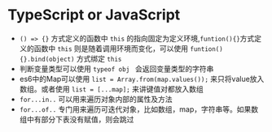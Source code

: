# TypeScript or JavaScript
* `() => {}` 方式定义的函数中 `this` 的指向固定为定义环境,`funtion(){}`方式定义的函数中 `this` 则是随着调用环境而变化，可以使用 `funtion(){}.bind(object)` 方式绑定 `this`
* 判断变量类型可以使用 `typeof obj ` 会返回变量类型的字符串
* es6中的Map可以使用 `list = Array.from(map.values());` 来只将value放入数组。或者使用 `list = [...map];` 来讲键值对都放入数组
* `for...in..` 可以用来遍历对象内部的属性及方法
* `for...of..` 专门用来遍历可迭代对象，比如数组，map，字符串等。如果数组中有部分下表没有赋值，则会跳过